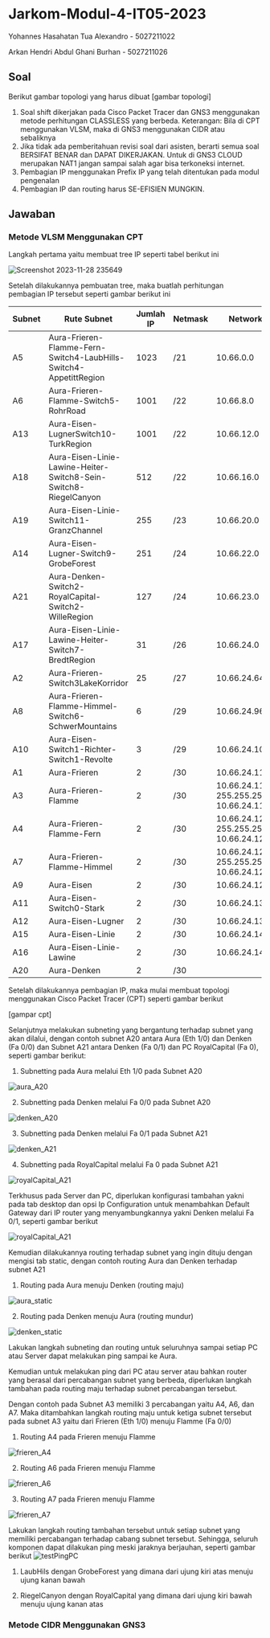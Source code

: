 # Jarkom-Modul-4-IT05-2023

Yohannes Hasahatan Tua Alexandro - 5027211022

Arkan Hendri Abdul Ghani Burhan - 5027211026

## Soal
Berikut gambar topologi yang harus dibuat
[gambar topologi]

1. Soal shift dikerjakan pada Cisco Packet Tracer dan GNS3 menggunakan metode perhitungan CLASSLESS yang berbeda.
Keterangan: Bila di CPT menggunakan VLSM, maka di GNS3 menggunakan CIDR atau sebaliknya
2. Jika tidak ada pemberitahuan revisi soal dari asisten, berarti semua soal BERSIFAT BENAR dan DAPAT DIKERJAKAN.
Untuk di GNS3 CLOUD merupakan NAT1 jangan sampai salah agar bisa terkoneksi internet.
3. Pembagian IP menggunakan Prefix IP yang telah ditentukan pada modul pengenalan
4. Pembagian IP dan routing harus SE-EFISIEN MUNGKIN.

## Jawaban
### Metode VLSM Menggunakan CPT
Langkah pertama yaitu membuat tree IP seperti tabel berikut ini

![Screenshot 2023-11-28 235649](https://github.com/yohanneslex/Jarkom-Modul-4-IT05-2023/assets/50076171/9a7e761d-7b03-4301-8ce5-1c9bc3c81afa)


Setelah dilakukannya pembuatan tree, maka buatlah perhitungan pembagian IP tersebut seperti gambar berikut ini

|Subnet	  |Rute Subnet	|Jumlah IP  |	Netmask| Network ID | IP Netmask | Broadcast |
|---------|---------|---------|---------|---------|---------|---------|
|A5|Aura-Frieren-Flamme-Fern-Switch4-LaubHills-Switch4-AppetittRegion |1023| /21| 10.66.0.0	| 255.255.248.0	| 10.66.7.255|
|A6|Aura-Frieren-Flamme-Switch5-RohrRoad |1001|	/22| 10.66.8.0 |	255.255.252.0 |	10.66.11.255|
|A13|	Aura-Eisen-LugnerSwitch10-TurkRegion |1001|	/22| 10.66.12.0 |	255.255.252.0	| 10.66.15.255 |
|A18|Aura-Eisen-Linie-Lawine-Heiter-Switch8-Sein-Switch8-RiegelCanyon |512|	/22| 10.66.16.0 | 255.255.252.0 |	10.66.19.255|
|A19|	Aura-Eisen-Linie-Switch11-GranzChannel |255|	/23| 10.66.20.0	 | 255.255.254.0	| 10.66.21.255| 
|A14|	Aura-Eisen-Lugner-Switch9-GrobeForest |251|	/24| 10.66.22.0 |	255.255.255.0	| 10.66.22.255|
|A21|	Aura-Denken-Switch2-RoyalCapital-Switch2-WilleRegion |127|	/24| 10.66.23.0 |	255.255.255.0 |	10.66.23.255|
|A17|	Aura-Eisen-Linie-Lawine-Heiter-Switch7-BredtRegion |31|	/26| 10.66.24.0	| 255.255.255.192 |	10.66.24.63|
|A2|	Aura-Frieren-Switch3LakeKorridor |25|	/27| 10.66.24.64	| 255.255.255.224 |	10.66.24.95|
|A8|	Aura-Frieren-Flamme-Himmel-Switch6-SchwerMountains |6|	/29| 10.66.24.96 |	255.255.255.248 |	10.66.24.103|
|A10|	Aura-Eisen-Switch1-Richter-Switch1-Revolte |3|	/29| 10.66.24.104 |	255.255.255.248 |	10.66.24.111|
|A1|	Aura-Frieren |2|	/30| 10.66.24.112	| 255.255.255.252 |	10.66.24.115|
|A3|	Aura-Frieren-Flamme	|2|	/30| 10.66.24.116	255.255.255.252	10.66.24.119|
|A4|	Aura-Frieren-Flamme-Fern	|2|	/30| 10.66.24.120	255.255.255.252	10.66.24.123|
|A7|	Aura-Frieren-Flamme-Himmel	|2|	/30| 10.66.24.124	255.255.255.252	10.66.24.127|
|A9|	Aura-Eisen	|2|	/30| 10.66.24.128	| 255.255.255.252	| 10.66.24.131|
|A11|	Aura-Eisen-Switch0-Stark	|2|	/30| 10.66.24.132 |	255.255.255.252	| 10.66.24.135|
|A12|	Aura-Eisen-Lugner	|2|	/30| 10.66.24.136 |	255.255.255.252	| 10.66.24.139|
|A15|	Aura-Eisen-Linie	|2|	/30| 10.66.24.140 |	255.255.255.252	| 10.66.24.143|
|A16|	Aura-Eisen-Linie-Lawine	|2|	/30| 10.66.24.144	| 255.255.255.252 |	10.66.24.147|
|A20|	Aura-Denken	|2|	/30| |10.66.24.148 |	255.255.255.252 |	10.66.24.151|

Setelah dilakukannya pembagian IP, maka mulai membuat topologi menggunakan Cisco Packet Tracer (CPT) seperti gambar berikut


[gampar cpt]

Selanjutnya melakukan subneting yang bergantung terhadap subnet yang akan dilalui, dengan contoh subnet A20 antara Aura (Eth 1/0) dan Denken (Fa 0/0) dan Subnet A21 antara Denken (Fa 0/1) dan PC RoyalCapital (Fa 0), seperti gambar berikut:

1. Subnetting pada Aura melalui Eth 1/0 pada Subnet A20

![aura_A20](https://github.com/yohanneslex/Jarkom-Modul-4-IT05-2023/assets/50076171/54f99ca5-b32c-4762-9d8c-f056774cd201)


2. Subnetting pada Denken melalui Fa 0/0 pada Subnet A20

![denken_A20](https://github.com/yohanneslex/Jarkom-Modul-4-IT05-2023/assets/50076171/bda89194-82c3-42b4-971a-e1d155bbc9a4)


3. Subnetting pada Denken melalui Fa 0/1 pada Subnet A21

![denken_A21](https://github.com/yohanneslex/Jarkom-Modul-4-IT05-2023/assets/50076171/159a57f3-6d91-492d-a69f-c8a68cb1c18e)


4. Subnetting pada RoyalCapital melalui Fa 0 pada Subnet A21

![royalCapital_A21](https://github.com/yohanneslex/Jarkom-Modul-4-IT05-2023/assets/50076171/30992326-fd9c-4b9b-804b-b2463ddc3e43)



Terkhusus pada Server dan PC, diperlukan konfigurasi tambahan yakni pada tab desktop dan opsi Ip Configuration untuk menambahkan Default Gateway dari IP router yang menyambungkannya yakni Denken melalui Fa 0/1, seperti gambar berikut

![royalCapital_A21](https://github.com/yohanneslex/Jarkom-Modul-4-IT05-2023/assets/50076171/381bbae9-6f7f-4d0e-86ce-ed68490b0930)



Kemudian dilakukannya routing  terhadap subnet yang ingin dituju dengan mengisi tab static, dengan contoh routing Aura dan Denken terhadap subnet A21

1. Routing pada Aura menuju Denken (routing maju)

![aura_static](https://github.com/yohanneslex/Jarkom-Modul-4-IT05-2023/assets/50076171/5ed29f82-2d6f-4e2d-81ad-21de33203e5b)



2. Routing pada Denken menuju Aura (routing mundur)

![denken_static](https://github.com/yohanneslex/Jarkom-Modul-4-IT05-2023/assets/50076171/56d398e4-66cb-41c7-a700-efdb81bb8aea)



Lakukan langkah subneting dan routing untuk seluruhnya sampai setiap PC atau Server dapat melakukan ping sampai ke Aura.

Kemudian untuk melakukan ping dari PC atau server atau bahkan router yang berasal dari percabangan subnet yang berbeda, diperlukan langkah tambahan pada routing maju terhadap subnet percabangan tersebut.

Dengan contoh pada Subnet A3 memiliki 3 percabangan yaitu A4, A6, dan A7. Maka ditambahkan langkah routing maju untuk ketiga subnet tersebut pada subnet A3 yaitu dari Frieren (Eth 1/0) menuju Flamme (Fa 0/0)

1. Routing A4 pada Frieren menuju Flamme

![frieren_A4](https://github.com/yohanneslex/Jarkom-Modul-4-IT05-2023/assets/50076171/b4ef3c3a-22a4-47c8-95dd-fcecf2481232)


2. Routing A6 pada Frieren menuju Flamme

![frieren_A6](https://github.com/yohanneslex/Jarkom-Modul-4-IT05-2023/assets/50076171/d26e238c-08c8-4d83-816f-537ef50ac690)


3. Routing A7 pada Frieren menuju Flamme

![frieren_A7](https://github.com/yohanneslex/Jarkom-Modul-4-IT05-2023/assets/50076171/f0529979-7a08-41ae-9f27-d6cdb63676e4)



Lakukan langkah routing tambahan tersebut untuk setiap subnet yang memiliki percabangan terhadap cabang subnet tersebut. Sehingga, seluruh komponen dapat dilakukan ping meski jaraknya berjauhan, seperti gambar berikut
![testPingPC](https://github.com/yohanneslex/Jarkom-Modul-4-IT05-2023/assets/50076171/b68d6b35-c816-43fe-82e2-52ed83c988f0)


1. LaubHils dengan GrobeForest yang dimana dari ujung kiri atas menuju ujung kanan bawah

2. RiegelCanyon dengan RoyalCapital yang dimana dari ujung kiri bawah menuju ujung kanan atas





### Metode CIDR Menggunakan GNS3

